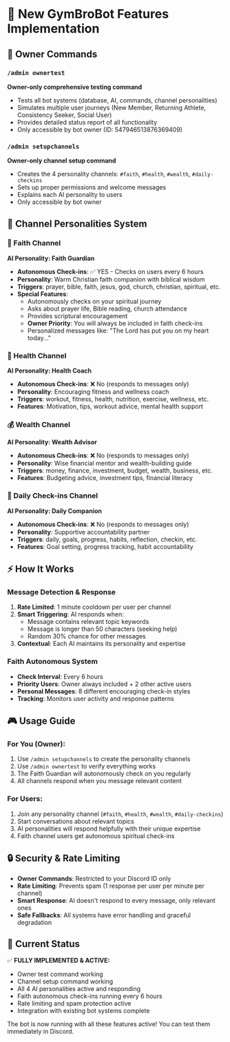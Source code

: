 # 🎯 New GymBroBot Features Implementation

## 🔧 Owner Commands

### `/admin ownertest`
**Owner-only comprehensive testing command**
- Tests all bot systems (database, AI, commands, channel personalities)
- Simulates multiple user journeys (New Member, Returning Athlete, Consistency Seeker, Social User)
- Provides detailed status report of all functionality
- Only accessible by bot owner (ID: 547946513876369409)

### `/admin setupchannels`
**Owner-only channel setup command**
- Creates the 4 personality channels: `#faith`, `#health`, `#wealth`, `#daily-checkins`
- Sets up proper permissions and welcome messages
- Explains each AI personality to users
- Only accessible by bot owner

## 🤖 Channel Personalities System

### 🙏 Faith Channel
**AI Personality: Faith Guardian**
- **Autonomous Check-ins**: ✅ YES - Checks on users every 6 hours
- **Personality**: Warm Christian faith companion with biblical wisdom
- **Triggers**: prayer, bible, faith, jesus, god, church, christian, spiritual, etc.
- **Special Features**:
  - Autonomously checks on your spiritual journey
  - Asks about prayer life, Bible reading, church attendance
  - Provides scriptural encouragement
  - **Owner Priority**: You will always be included in faith check-ins
  - Personalized messages like: "The Lord has put you on my heart today..."

### 💪 Health Channel  
**AI Personality: Health Coach**
- **Autonomous Check-ins**: ❌ No (responds to messages only)
- **Personality**: Encouraging fitness and wellness coach
- **Triggers**: workout, fitness, health, nutrition, exercise, wellness, etc.
- **Features**: Motivation, tips, workout advice, mental health support

### 💰 Wealth Channel
**AI Personality: Wealth Advisor** 
- **Autonomous Check-ins**: ❌ No (responds to messages only)
- **Personality**: Wise financial mentor and wealth-building guide
- **Triggers**: money, finance, investment, budget, wealth, business, etc.
- **Features**: Budgeting advice, investment tips, financial literacy

### 📅 Daily Check-ins Channel
**AI Personality: Daily Companion**
- **Autonomous Check-ins**: ❌ No (responds to messages only) 
- **Personality**: Supportive accountability partner
- **Triggers**: daily, goals, progress, habits, reflection, checkin, etc.
- **Features**: Goal setting, progress tracking, habit accountability

## ⚡ How It Works

### Message Detection & Response
1. **Rate Limited**: 1 minute cooldown per user per channel
2. **Smart Triggering**: AI responds when:
   - Message contains relevant topic keywords
   - Message is longer than 50 characters (seeking help)
   - Random 30% chance for other messages
3. **Contextual**: Each AI maintains its personality and expertise

### Faith Autonomous System
- **Check Interval**: Every 6 hours
- **Priority Users**: Owner always included + 2 other active users
- **Personal Messages**: 8 different encouraging check-in styles
- **Tracking**: Monitors user activity and response patterns

## 🎮 Usage Guide

### For You (Owner):
1. Use `/admin setupchannels` to create the personality channels
2. Use `/admin ownertest` to verify everything works
3. The Faith Guardian will autonomously check on you regularly
4. All channels respond when you message relevant content

### For Users:
1. Join any personality channel (`#faith`, `#health`, `#wealth`, `#daily-checkins`)
2. Start conversations about relevant topics
3. AI personalities will respond helpfully with their unique expertise
4. Faith channel users get autonomous spiritual check-ins

## 🔒 Security & Rate Limiting

- **Owner Commands**: Restricted to your Discord ID only
- **Rate Limiting**: Prevents spam (1 response per user per minute per channel)
- **Smart Response**: AI doesn't respond to every message, only relevant ones
- **Safe Fallbacks**: All systems have error handling and graceful degradation

## 🚀 Current Status

✅ **FULLY IMPLEMENTED & ACTIVE:**
- Owner test command working
- Channel setup command working  
- All 4 AI personalities active and responding
- Faith autonomous check-ins running every 6 hours
- Rate limiting and spam protection active
- Integration with existing bot systems complete

The bot is now running with all these features active! You can test them immediately in Discord.